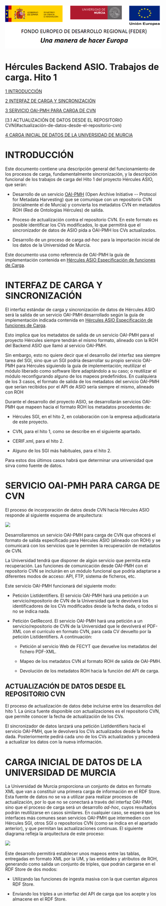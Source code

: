 ![](.//media/CabeceraDocumentosMD.png)

# Hércules Backend ASIO. Trabajos de carga. Hito 1

[1 INTRODUCCIÓN](#introducción)

[2 INTERFAZ DE CARGA Y SINCRONIZACIÓN](#interfaz-de-carga-y-sincronización)

[3 SERVICIO OAI-PMH PARA CARGA DE CVN](#servicio-oai-pmh-para-carga-de-cvn)

[3.1 ACTUALIZACIÓN DE DATOS DESDE EL REPOSITORIO CVN(#actualización-de-datos-desde-el-repositorio-cvn)

[4 CARGA INICIAL DE DATOS DE LA UNIVERSIDAD DE MURCIA](#carga-inicial-de-datos-de-la-universidad-de-murcia)

INTRODUCCIÓN
============

Este documento contiene una descripción general del funcionamiento de
los procesos de carga, fundamentalmente sincronización, y la descripción
funcional de los trabajos de carga del Hito 1 del proyecto Hércules ASIO, 
que serán:

-   Desarrollo de un servicio
    [OAI-PMH](http://www.openarchives.org/OAI/openarchivesprotocol.html)
    (Open Archive Initiative -- Protocol for Metadata Harvesting) que se
    comunique con un repositorio CVN (inicialmente el de Murcia) y
    convierta los metadatos CVN en metadatos ROH (Red de Ontologías
    Hércules) de salida.

-   Proceso de actualización contra el repositorio CVN. En este formato
    es posible identificar los CVs modificados, lo que permitirá que el
    sincronizador de datos de ASIO pida a OAI-PMH los CVs actualizados.

-   Desarrollo de un proceso de carga *ad-hoc* para la importación
    inicial de los datos de la Universidad de Murcia.

Este documento usa como referencia de OAI-PMH la guía de implementación
contenida en [Hércules ASIO Especificación de funciones de
Carga](Hercules-ASIO-Especificacion-de-funciones-de-Carga.md).

INTERFAZ DE CARGA Y SINCRONIZACIÓN
==================================

El interfaz estándar de carga y sincronización de datos de Hércules ASIO
será la salida de un servicio OAI-PMH desarrollado según la guía de
implementación indicada contenida en [Hércules ASIO
Especificación de funciones de
Carga](Hercules-ASIO-Especificacion-de-funciones-de-Carga.md).

Esto implica que los metadatos de salida de un servicio OAI-PMH para el
proyecto Hércules siempre tendrán el mismo formato, alineado con la ROH
del Backend ASIO que llamó al servicio OAI-PMH.

Sin embargo, esto no quiere decir que el desarrollo del interfaz sea
siempre tarea del SGI, sino que un SGI podría desarrollar su propio
servicio OAI-PMH para Hércules siguiendo la guía de implementación;
reutilizar el módulo liberado como software libre adaptándolo a su caso;
o reutilizar el módulo reconfigurando alguno de los mapeos predefinidos.
En cualquiera de los 3 casos, el formato de salida de los metadatos del
servicio OAI-PMH que serían recibidos por el API de ASIO sería siempre
el mismo, alineado con ROH

Durante el desarrollo del proyecto ASIO, se desarrollarán servicios
OAI-PMH que mapeen hacia el formato ROH los metadatos procedentes de:

-   Hércules SGI, en el hito 2, en colaboración con la empresa
    adjudicataria de este proyecto.

-   CVN, para el hito 1, como se describe en el siguiente apartado.

-   CERIF.xml, para el hito 2.

-   Alguno de los SGI más habituales, para el hito 2.

Para estos dos últimos casos habrá que determinar una universidad que
sirva como fuente de datos.

SERVICIO OAI-PMH PARA CARGA DE CVN
==================================

El proceso de incorporación de datos desde CVN hacia Hércules ASIO
responde al siguiente esquema de arquitectura:

![](.//media/image2_DataLoad.png)

Desarrollaremos un servicio OAI-PMH para carga de CVN que ofrecerá el
formato de salida especificado para Hércules ASIO (alineado con ROH) y
se comunicará con los servicios que le permiten la recuperación de
metadatos de CVN.

La Universidad tendrá que disponer de algún servicio que permita esta
recuperación. Las funciones de comunicación desde OAI-PMH con el
repositorio CVN se incluirán en un módulo funcional que podría adaptarse
a diferentes modos de acceso: API, FTP, sistema de ficheros, etc.

Este servicio OAI-PMH funcionará del siguiente modo:

-   Petición ListIdentifiers. El servicio OAI-PMH hará una petición a un
    servicio/repositorio de CVN de la Universidad que le devolverá los
    identificadores de los CVs modificados desde la fecha dada, o todos
    si no se indica nada.

-   Petición GetRecord. El servicio OAI-PMH hará una petición a un
    servicio/repositorio de CVN de la Universidad que le devolverá el
    PDF-XML con el currículo en formato CVN, para cada CV devuelto por
    la petición ListIdentifiers. A continuación:

    -   Petición al servicio Web de FECYT que devuelve los metadatos del
        fichero PDF-XML.

    -   Mapeo de los metadatos CVN al formato ROH de salida de OAI-PMH.

    -   Devolución de los metadatos ROH hacia la función del API de
        carga.

ACTUALIZACIÓN DE DATOS DESDE EL REPOSITORIO CVN
-----------------------------------------------

El proceso de actualización de datos debe incluirse entre los
desarrollos del hito 1. La única fuente disponible con actualizaciones
es el repositorio CVN, que permite conocer la fecha de actualización de
los CVs.

El sincronizador de datos lanzará una petición ListIdentifiers hacia el
servicio OAI-PMH, que le devolverá los CVs actualizados desde la fecha
dada. Posteriormente pedirá cada uno de los CVs actualizados y procederá
a actualizar los datos con la nueva información.

CARGA INICIAL DE DATOS DE LA UNIVERSIDAD DE MURCIA
==================================================

La Universidad de Murcia proporciona un conjunto de datos en formato XML
que van a constituir una primera carga de información en el RDF Store.
Esta fuente de datos no se va a utilizar para realizar procesos de
actualización, por lo que no se conectará a través del interfaz OAI-PMH,
sino que el proceso de carga será un desarrollo *ad-hoc*, cuyos
resultados podrán reutilizarse en casos similares. En cualquier caso, se
espera que los interfaces más comunes sean servicios OAI-PMH que
intermedien con Hércules SGI, otros SGI o repositorios CVN (como se
indica en el apartado anterior), y que permitan las actualizaciones
continuas. El siguiente diagrama refleja la arquitectura de este
proceso:

![](.//media/image3_DataLoad.png)

Este desarrollo permitirá establecer unos mapeos entre las tablas,
entregadas en formato XML por la UM, y las entidades y atributos de ROH,
generando como salida un conjunto de triples, que podrán cargarse en el
RDF Store de dos modos:

-   Utilizando las funciones de ingesta masiva con la que cuentan
    algunos RDF Store.

-   Enviando los triples a un interfaz del API de carga que los acepte y
    los almacene en el RDF Store.
